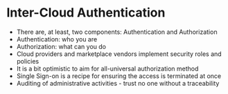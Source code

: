 # Inter-Cloud Authentication

* There are, at least, two components: Authentication and Authorization
* Authentication: who you are 
* Authorization: what can you do
* Cloud providers and marketplace vendors implement security roles and policies
* It is a bit optimistic to aim for all-universal authorization method
* Single Sign-on is a recipe for ensuring the access is terminated at once
* Auditing of administrative activities - trust no one without a traceability

